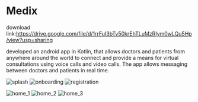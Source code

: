 # Medix

download link:https://drive.google.com/file/d/1rrFuI3bTv50krEhTLuMzRIym0wLQu5Hp/view?usp=sharing

developed an android app in Kotlin, that allows doctors and patients from anywhere around the world to connect
and provide a means for virtual consultations using voice calls and video calls.
The app allows messaging between doctors and patients in real time.

![splash](./pictures/splash.png)      ![onboarding](./pictures/onboarding.png)      ![registration](./pictures/registration.png)

![home_1](./pictures/home_1.png)      ![home_2](./pictures/home_2.png)      ![home_3](./pictures/home_3.png)

